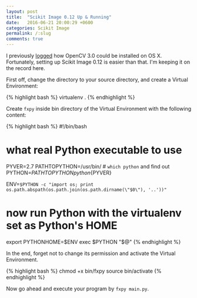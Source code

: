 ```yaml
---
layout: post
title:  "Scikit Image 0.12 Up & Running"
date:   2016-06-21 20:00:29 +0600
categories: Scikit Image
permalink: /:slug
comments: true
---
```

I previously [logged](http://tanzimsaqib.com/opencv3-up-running) how OpenCV 3.0 could be installed on OS X. Fortunately, setting up Scikit Image 0.12 is easier than that. I'm keeping it on the record here.  

First off, change the directory to your source directory, and create a Virtual Environment: 

{% highlight bash %}
virtualenv .
{% endhighlight %}

Create `fxpy` inside bin directory of the Virtual Environment with the following content:

{% highlight bash %}
#!/bin/bash
# what real Python executable to use
PYVER=2.7
PATHTOPYTHON=/usr/bin/ # `which python` and find out
PYTHON=${PATHTOPYTHON}python${PYVER}

ENV=`$PYTHON -c "import os; print os.path.abspath(os.path.join(os.path.dirname(\"$0\"), '..'))"`

# now run Python with the virtualenv set as Python's HOME
export PYTHONHOME=$ENV
exec $PYTHON "$@"
{% endhighlight %}

In the end, forget not to change its permission and activate the Virtual Environment.

{% highlight bash %}
chmod +x bin/fxpy
source bin/activate
{% endhighlight %}

Now go ahead and execute your program by `fxpy main.py`. 